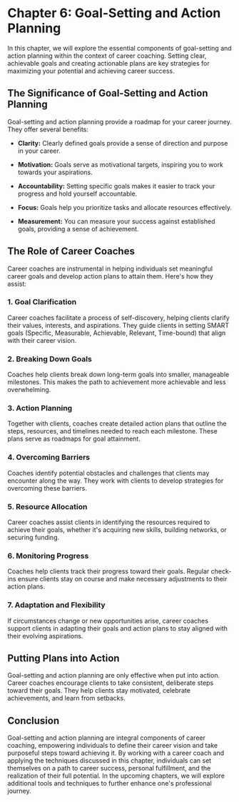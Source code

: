 Chapter 6: Goal-Setting and Action Planning
===========================================

In this chapter, we will explore the essential components of goal-setting and action planning within the context of career coaching. Setting clear, achievable goals and creating actionable plans are key strategies for maximizing your potential and achieving career success.

The Significance of Goal-Setting and Action Planning
----------------------------------------------------

Goal-setting and action planning provide a roadmap for your career journey. They offer several benefits:

* **Clarity:** Clearly defined goals provide a sense of direction and purpose in your career.

* **Motivation:** Goals serve as motivational targets, inspiring you to work towards your aspirations.

* **Accountability:** Setting specific goals makes it easier to track your progress and hold yourself accountable.

* **Focus:** Goals help you prioritize tasks and allocate resources effectively.

* **Measurement:** You can measure your success against established goals, providing a sense of achievement.

The Role of Career Coaches
--------------------------

Career coaches are instrumental in helping individuals set meaningful career goals and develop action plans to attain them. Here's how they assist:

### 1. **Goal Clarification**

Career coaches facilitate a process of self-discovery, helping clients clarify their values, interests, and aspirations. They guide clients in setting SMART goals (Specific, Measurable, Achievable, Relevant, Time-bound) that align with their career vision.

### 2. **Breaking Down Goals**

Coaches help clients break down long-term goals into smaller, manageable milestones. This makes the path to achievement more achievable and less overwhelming.

### 3. **Action Planning**

Together with clients, coaches create detailed action plans that outline the steps, resources, and timelines needed to reach each milestone. These plans serve as roadmaps for goal attainment.

### 4. **Overcoming Barriers**

Coaches identify potential obstacles and challenges that clients may encounter along the way. They work with clients to develop strategies for overcoming these barriers.

### 5. **Resource Allocation**

Career coaches assist clients in identifying the resources required to achieve their goals, whether it's acquiring new skills, building networks, or securing funding.

### 6. **Monitoring Progress**

Coaches help clients track their progress toward their goals. Regular check-ins ensure clients stay on course and make necessary adjustments to their action plans.

### 7. **Adaptation and Flexibility**

If circumstances change or new opportunities arise, career coaches support clients in adapting their goals and action plans to stay aligned with their evolving aspirations.

Putting Plans into Action
-------------------------

Goal-setting and action planning are only effective when put into action. Career coaches encourage clients to take consistent, deliberate steps toward their goals. They help clients stay motivated, celebrate achievements, and learn from setbacks.

Conclusion
----------

Goal-setting and action planning are integral components of career coaching, empowering individuals to define their career vision and take purposeful steps toward achieving it. By working with a career coach and applying the techniques discussed in this chapter, individuals can set themselves on a path to career success, personal fulfillment, and the realization of their full potential. In the upcoming chapters, we will explore additional tools and techniques to further enhance one's professional journey.
